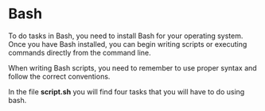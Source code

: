 # Bash
To do tasks in Bash, you need to install Bash for your operating system. Once you have Bash installed, you can begin writing scripts or executing commands directly from the command line.

When writing Bash scripts, you need to remember to use proper syntax and follow the correct conventions. 

In the file **script.sh** you will find four tasks that you will have to do using bash.
